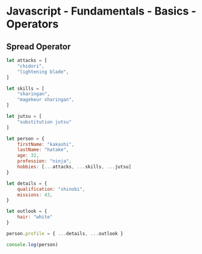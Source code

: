 # Javascript - Fundamentals - Basics - Operators

## Spread Operator

```javascript
let attacks = [
    "chidori",
    "lightening blade",
]

let skills = [
    "sharingan",
    "magekeur sharingan",
]

let jutsu = [
    "substitution jutsu"
]

let person = {
    firstName: "kakashi",
    lastName: "hatake",
    age: 32,
    profession: "ninja",
    hobbies: [...attacks, ...skills, ...jutsu]
}

let details = {
    qualification: "shinobi",
    missions: 43,
}

let outlook = {
    hair: "white"
}

person.profile = { ...details, ...outlook }

console.log(person)
```